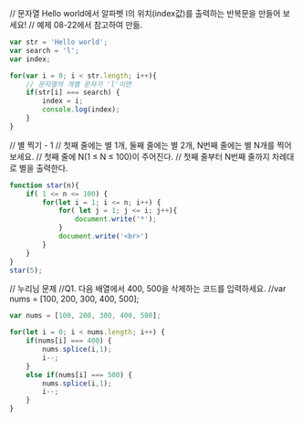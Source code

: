 // 문자열 Hello world에서 알파벳 l의 위치(index값)를 출력하는 반복문을 만들어 보세요!
// 예제 08-22에서 참고하여 만듦.

```js
var str = 'Hello world';
var search = 'l';
var index;

for(var i = 0; i < str.length; i++){
    // 문자열의 개별 문자가 'l'이면
    if(str[i] === search) {
        index = i;
        console.log(index);
    }
}
```

// 별 찍기 - 1
// 첫째 줄에는 별 1개, 둘째 줄에는 별 2개, N번째 줄에는 별 N개를 찍어 보세요.
// 첫째 줄에 N(1 ≤ N ≤ 100)이 주어진다.
// 첫째 줄부터 N번째 줄까지 차례대로 별을 출력한다.

```js
function star(n){
    if( 1 <= n <= 100) {
        for(let i = 1; i <= n; i++) {
            for( let j = 1; j <= i; j++){
                document.write('*');
            }
            document.write('<br>')
        }
    }
}
star(5);
```

// 누리님 문제
//Q1. 다음 배열에서 400, 500을 삭제하는 코드를 입력하세요.
//var nums = [100, 200, 300, 400, 500];
```js
var nums = [100, 200, 300, 400, 500];

for(let i = 0; i < nums.length; i++) {
    if(nums[i] === 400) {
        nums.splice(i,1);
        i--;
    }
    else if(nums[i] === 500) {
        nums.splice(i,1);
        i--;
    }
}
```